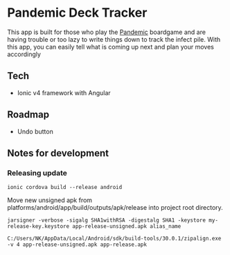 # Pandemic Deck Tracker

This app is built for those who play the [Pandemic](https://en.wikipedia.org/wiki/Pandemic_(board_game)) boardgame and are having trouble or too lazy to write things down to track the infect pile. With this app, you can easily tell what is coming up next and plan your moves accordingly

## Tech
- Ionic v4 framework with Angular

## Roadmap
- Undo button

## Notes for development

### Releasing update
```
ionic cordova build --release android
```
Move new unsigned apk from platforms/android/app/build/outputs/apk/release into project root directory.
```
jarsigner -verbose -sigalg SHA1withRSA -digestalg SHA1 -keystore my-release-key.keystore app-release-unsigned.apk alias_name
```
```
C:/Users/NK/AppData/Local/Android/sdk/build-tools/30.0.1/zipalign.exe -v 4 app-release-unsigned.apk app-release.apk
```